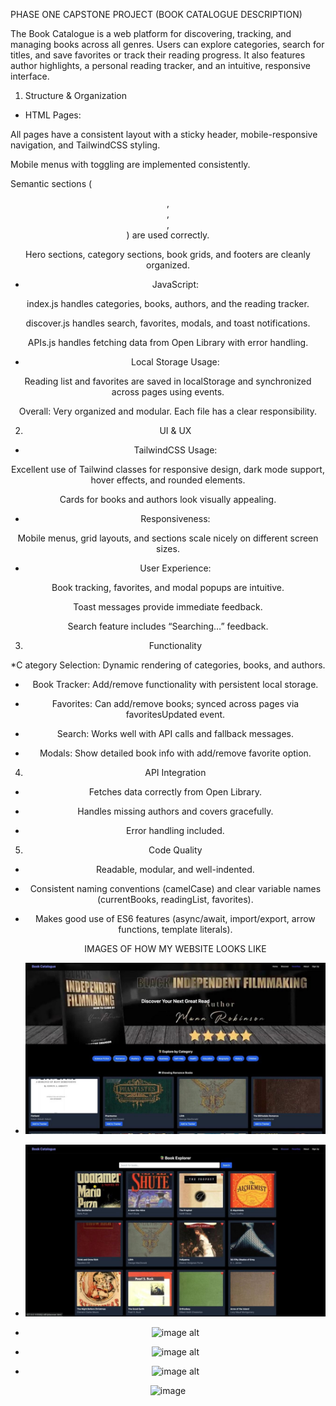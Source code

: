 PHASE ONE CAPSTONE PROJECT (BOOK CATALOGUE DESCRIPTION)

The Book Catalogue is a web platform for discovering, tracking, and managing books across all genres. Users can explore categories, search for titles, and save favorites or track their reading progress. It also features author highlights, a personal reading tracker, and an intuitive, responsive interface.


1. Structure & Organization

* HTML Pages:

All pages have a consistent layout with a sticky header, mobile-responsive navigation, and TailwindCSS styling.

Mobile menus with toggling are implemented consistently.

Semantic sections (<header>, <main>, <section>, <footer>) are used correctly.

Hero sections, category sections, book grids, and footers are cleanly organized.

* JavaScript:

index.js handles categories, books, authors, and the reading tracker.

discover.js handles search, favorites, modals, and toast notifications.

APIs.js handles fetching data from Open Library with error handling.

* Local Storage Usage:

Reading list and favorites are saved in localStorage and synchronized across pages using events.

Overall: Very organized and modular. Each file has a clear responsibility.

2. UI & UX

* TailwindCSS Usage:

Excellent use of Tailwind classes for responsive design, dark mode support, hover effects, and rounded elements.

Cards for books and authors look visually appealing.

* Responsiveness:

Mobile menus, grid layouts, and sections scale nicely on different screen sizes.

* User Experience:

Book tracking, favorites, and modal popups are intuitive.

Toast messages provide immediate feedback.

Search feature includes “Searching…” feedback.

3. Functionality

*C ategory Selection: Dynamic rendering of categories, books, and authors.

* Book Tracker: Add/remove functionality with persistent local storage.

* Favorites: Can add/remove books; synced across pages via favoritesUpdated event.

* Search: Works well with API calls and fallback messages.

* Modals: Show detailed book info with add/remove favorite option.


4. API Integration

* Fetches data correctly from Open Library.

* Handles missing authors and covers gracefully.

* Error handling included.

5. Code Quality

* Readable, modular, and well-indented.

* Consistent naming conventions (camelCase) and clear variable names (currentBooks, readingList, favorites).

* Makes good use of ES6 features (async/await, import/export, arrow functions, template literals).

  IMAGES OF HOW MY WEBSITE LOOKS LIKE

* ![image alt ](https://github.com/buyinzadiana-bot/Phase-One-Capstone-Project/blob/40cae3ab57701445c37499db7bebe69e443f6624/Home.jpeg)
* ![image alt ]( https://github.com/buyinzadiana-bot/Phase-One-Capstone-Project/blob/c8ce847f03641c6304a80c0528411983347c7fa3/Discover.jpeg)
* ![image alt ](https://github.com/buyinzadiana-bot/PHASE-1-CAPSTONE/blob/28ab1c0394dbd2a5d2447f8c50fda4cb665c7fb9/Favorite.jpeg )
* ![image alt ]( https://github.com/buyinzadiana-bot/PHASE-1-CAPSTONE/blob/e68e38dad4f6e5c1092a90f58a1b0c01e72dadbc/About.jpeg)
* ![image alt ](https://github.com/buyinzadiana-bot/PHASE-1-CAPSTONE/blob/f1e3a9ac28c6b23322d2d325b31900f64ccfc364/Sign%20up.jpeg )




<img width="468" height="645" alt="image" src="https://github.com/user-attachments/assets/90836873-a72d-45ae-b426-55c210b00a6a" />

